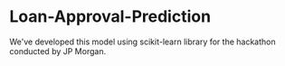 # Loan-Approval-Prediction
We've developed this model using scikit-learn library for the hackathon conducted by JP Morgan.

